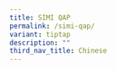 ```yaml
---
title: SIMI QAP
permalink: /simi-qap/
variant: tiptap
description: ""
third_nav_title: Chinese
---
```

